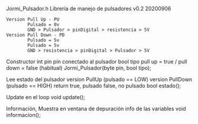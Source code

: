 Jormi_Pulsador.h
	Librería de manejo de pulsadores
	v0.2	20200906
	
	Version Pull Up - PU
			Pulsado = 0v
			GND > Pulsador > pinDigital > resistencia > 5V
	Version Pull Down - PD
			Pulsado = 5v
			Pulsado = 5v
			GND > resistencia > pinDigital > Pulsador > 5V


Constructor
	int pin		pin conectado al pulsador
	bool tipo	pull up = true	/ pull down = false (habitual)
Jormi_Pulsador(byte pin, bool tipo);


Lee estado del pulsador
	version PullUp (pulsado == LOW)
	version PullDown (pulsado == HIGH)
	return
		true, pulsado
		false, no pulsado
bool estado();


Update en el loop
void update();

Información, Muestra en ventana de depuración info de las variables
void informacion();
